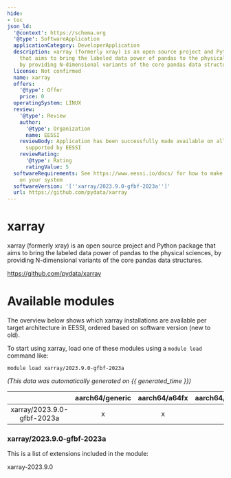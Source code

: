 ```yaml
---
hide:
- toc
json_ld:
  '@context': https://schema.org
  '@type': SoftwareApplication
  applicationCategory: DeveloperApplication
  description: xarray (formerly xray) is an open source project and Python package
    that aims to bring the labeled data power of pandas to the physical sciences,
    by providing N-dimensional variants of the core pandas data structures.
  license: Not confirmed
  name: xarray
  offers:
    '@type': Offer
    price: 0
  operatingSystem: LINUX
  review:
    '@type': Review
    author:
      '@type': Organization
      name: EESSI
    reviewBody: Application has been successfully made available on all architectures
      supported by EESSI
    reviewRating:
      '@type': Rating
      ratingValue: 5
  softwareRequirements: See https://www.eessi.io/docs/ for how to make EESSI available
    on your system
  softwareVersion: '[''xarray/2023.9.0-gfbf-2023a'']'
  url: https://github.com/pydata/xarray
---
```


xarray
======


xarray (formerly xray) is an open source project and Python package that aims to bring the labeled data power of pandas to the physical sciences, by providing N-dimensional variants of the core pandas data structures.

https://github.com/pydata/xarray
# Available modules


The overview below shows which xarray installations are available per target architecture in EESSI, ordered based on software version (new to old).

To start using xarray, load one of these modules using a `module load` command like:

```shell
module load xarray/2023.9.0-gfbf-2023a
```

*(This data was automatically generated on {{ generated_time }})*

| |aarch64/generic|aarch64/a64fx|aarch64/neoverse_n1|aarch64/neoverse_v1|aarch64/nvidia/grace|x86_64/generic|x86_64/amd/zen2|x86_64/amd/zen3|x86_64/amd/zen4|x86_64/intel/cascadelake|x86_64/intel/haswell|x86_64/intel/icelake|x86_64/intel/sapphirerapids|x86_64/intel/skylake_avx512|
| :---: | :---: | :---: | :---: | :---: | :---: | :---: | :---: | :---: | :---: | :---: | :---: | :---: | :---: | :---: |
|xarray/2023.9.0-gfbf-2023a|x|x|x|x|x|x|x|x|x|x|x|x|x|x|


### xarray/2023.9.0-gfbf-2023a

This is a list of extensions included in the module:

xarray-2023.9.0
